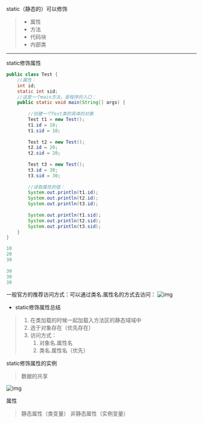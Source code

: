 static（静态的）可以修饰
> - 属性
> - 方法
> - 代码块
> - 内部类


---

static修饰属性
```java
public class Test {
    //属性：
    int id;
    static int sid;
    //这是一个main方法，是程序的入口：
    public static void main(String[] args) {
        
        //创建一个Test类的具体的对象
        Test t1 = new Test();
        t1.id = 10;
        t1.sid = 10;
        
        Test t2 = new Test();
        t2.id = 20;
        t2.sid = 20;
        
        Test t3 = new Test();
        t3.id = 30;
        t3.sid = 30;
        
        //读取属性的值：
        System.out.println(t1.id);
        System.out.println(t2.id);
        System.out.println(t3.id);
        
        System.out.println(t1.sid);
        System.out.println(t2.sid);
        System.out.println(t3.sid);
    }
}
```
```java
10
20
30
 
30
30
30
```

一般官方的推荐访问方式：可以通过类名.属性名的方式去访问：
![img](https://gitee.com/xleixz/CloudNotes-Images/raw/master/Typora-Images/20220427190441.png)

- static修饰属性总结
> 1. 在类加载的时候一起加载入方法区的静态域域中
> 1. 选于对象存在（优先存在）
> 1. 访问方式：
>    1. 对象名.属性名 
>    1. 类名.属性名（优先）      


static修饰属性的实例
> 数据的共享

![img](https://gitee.com/xleixz/CloudNotes-Images/raw/master/Typora-Images/20220427190451.png)

属性
> 静态属性（类变量）
> 非静态属性（实例变量）



